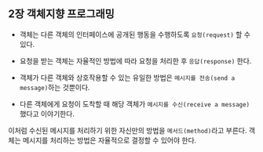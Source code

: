 ## 2장 객체지향 프로그래밍

- 객체는 다른 객체의 인터페이스에 공개된 행동을 수행하도록 `요청(request)` 할 수 있다.
- 요청을 받는 객체는 자율적인 방법에 따라 요청을 처리한 후 `응답(response)` 한다.  
  
- 객체가 다른 객체와 상호작용할 수 있는 유일한 방법은 `메시지를 전송(send a message)`하는 것뿐이다.
- 다른 객체에게 요청이 도착할 때 해당 객체가 `메시지를 수신(receive a message)`했다고 이야기한다.

  
  
이처럼 수신된 메시지를 처리하기 위한 자신만의 방법을 `메서드(method)`라고 부른다.
객체는 메시지를 처리하는 방법은 자율적으로 결정할 수 있어야 한다.
